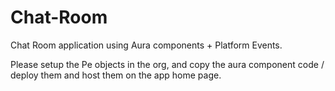 # Chat-Room
Chat Room application using Aura components + Platform Events. 

Please setup the Pe objects in the org, and copy the aura component code / deploy them and host them on the app home page.
